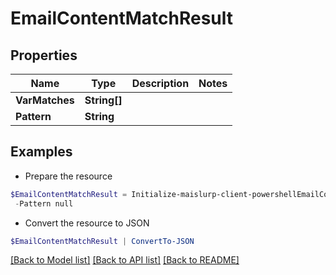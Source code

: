 # EmailContentMatchResult
## Properties

Name | Type | Description | Notes
------------ | ------------- | ------------- | -------------
**VarMatches** | **String[]** |  | 
**Pattern** | **String** |  | 

## Examples

- Prepare the resource
```powershell
$EmailContentMatchResult = Initialize-maislurp-client-powershellEmailContentMatchResult  -VarMatches null `
 -Pattern null
```

- Convert the resource to JSON
```powershell
$EmailContentMatchResult | ConvertTo-JSON
```

[[Back to Model list]](../README#documentation-for-models) [[Back to API list]](../README#documentation-for-api-endpoints) [[Back to README]](../README)

